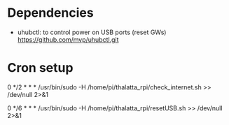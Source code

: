 # Dependencies

* uhubctl: to control power on USB ports (reset GWs) <br/>
https://github.com/mvp/uhubctl.git

# Cron setup

0 */2 * * * /usr/bin/sudo -H /home/pi/thalatta_rpi/check_internet.sh >> /dev/null 2>&1

0 */6 * * * /usr/bin/sudo -H /home/pi/thalatta_rpi/resetUSB.sh >> /dev/null 2>&1

